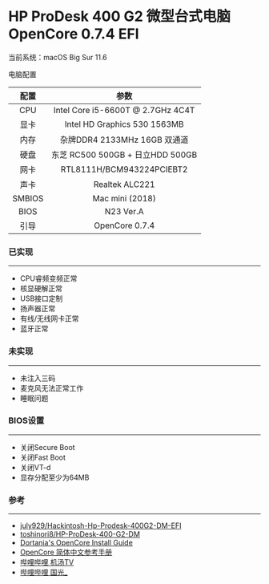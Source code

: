 # HP ProDesk 400 G2 微型台式电脑 OpenCore 0.7.4 EFI

当前系统：macOS Big Sur 11.6

电脑配置

|  配置  |               参数                |
| :----: | :-------------------------------: |
|  CPU   | Intel Core i5-6600T @ 2.7GHz 4C4T |
|  显卡  |   Intel HD Graphics 530 1563MB    |
|  内存  |   杂牌DDR4 2133MHz 16GB 双通道    |
|  硬盘  | 东芝 RC500 500GB + 日立HDD 500GB  |
|  网卡  |     RTL8111H/BCM943224PCIEBT2     |
|  声卡  |          Realtek ALC221           |
| SMBIOS |          Mac mini (2018)          |
|  BIOS  |             N23 Ver.A             |
|  引导  |          OpenCore 0.7.4           |

### 已实现

---

* CPU睿频变频正常
* 核显硬解正常
* USB接口定制
* 扬声器正常
* 有线/无线网卡正常
* 蓝牙正常

### 未实现

---

* 未注入三码
* 麦克风无法正常工作
* 睡眠问题

### BIOS设置

---

* 关闭Secure Boot
* 关闭Fast Boot
* 关闭VT-d
* 显存分配至少为64MB

### 参考

---

* [july929/Hackintosh-Hp-Prodesk-400G2-DM-EFI](https://github.com/july929/Hackintosh-Hp-Prodesk-400G2-DM-EFI)
* [toshinori8/HP-ProDesk-400-G2-DM](https://github.com/toshinori8/HP-ProDesk-400-G2-DM)
* [Dortania's OpenCore Install Guide](https://dortania.github.io/OpenCore-Install-Guide/)
* [OpenCore 简体中文参考手册](https://oc.skk.moe)
* [哔哩哔哩 机汤TV](https://space.bilibili.com/485711932)
* [哔哩哔哩 国光_](https://space.bilibili.com/112842166)

